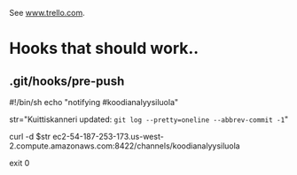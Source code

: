 See www.trello.com.

# Hooks that should work..
## .git/hooks/pre-push

#!/bin/sh
echo "notifying #koodianalyysiluola"

str="Kuittiskanneri updated: `git log --pretty=oneline --abbrev-commit -1`"

curl -d $str ec2-54-187-253-173.us-west-2.compute.amazonaws.com:8422/channels/koodianalyysiluola

exit 0

